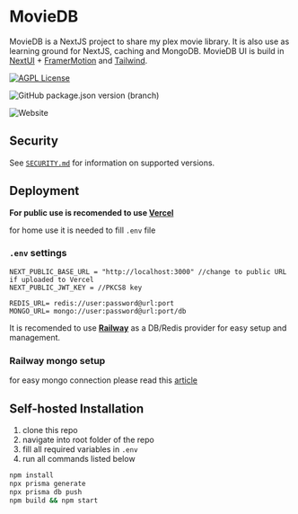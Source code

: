 

# MovieDB

MovieDB is a NextJS project to share my plex movie library. It is also use as learning ground for NextJS, caching and MongoDB. MovieDB UI is build in [NextUI](https://nextui.org/) + [FramerMotion](https://www.framer.com/motion/) and [Tailwind](https://tailwindcss.com/). 


[![AGPL License](https://img.shields.io/badge/license-AGPL-blue.svg)](http://www.gnu.org/licenses/agpl-3.0) 

![GitHub package.json version (branch)](https://img.shields.io/github/package-json/v/KopyTKG/MovieDB/Live)

![Website](https://img.shields.io/website?up_message=live&down_message=droped&url=https%3A%2F%2Fmovies.thekrew.app%2F)

## Security

See [`SECURITY.md`](https://github.com/KopyTKG/MovieDB/blob/Live/SECURITY.md) for information on supported versions.



## Deployment

**For public use is recomended to use [Vercel](https://vercel.com)**


for home use it is needed to fill `.env` file

### `.env` settings
```env
NEXT_PUBLIC_BASE_URL = "http://localhost:3000" //change to public URL if uploaded to Vercel
NEXT_PUBLIC_JWT_KEY = //PKCS8 key

REDIS_URL= redis://user:password@url:port
MONGO_URL= mongo://user:password@url:port/db 
```

It is recomended to use [**Railway**](https://railway.app/) as a DB/Redis provider for easy setup and management.

### Railway mongo setup
for easy mongo connection please read this [article](https://ajcwebdev.com/query-mongodb-with-prisma-and-railway/)


## Self-hosted Installation

1. clone this repo
2. navigate into root folder of the repo
2. fill all required variables in `.env`
3. run all commands listed below
```bash
npm install 
npx prisma generate
npx prisma db push
npm build && npm start
```
    
